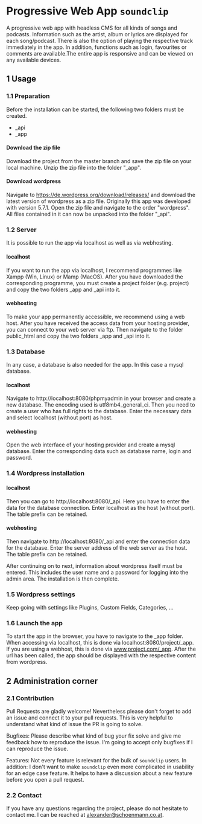 # Progressive Web App ```soundclip```
A progressive web app with headless CMS for all kinds of songs and podcasts. Information such as the artist, album or lyrics are displayed for each song/podcast. There is also the option of playing the respective track immediately in the app. In addition, functions such as login, favourites or comments are available.The entire app is responsive and can be viewed on any available devices.

## 1 Usage
### 1.1 Preparation
Before the installation can be started, the following two folders must be created.
- _api
- _app

#### Download the zip file
Download the project from the master branch and save the zip file on your local machine. Unzip the zip file into the folder "_app".

#### Download wordpress
Navigate to https://de.wordpress.org/download/releases/ and download the latest version of wordpress as a zip file. Originally this app was developed with version 5.7.1. Open the zip file and navigate to the order "wordpress". All files contained in it can now be unpacked into the folder "_api".

### 1.2 Server
It is possible to run the app via localhost as well as via webhosting.

#### localhost
If you want to run the app via localhost, I recommend programmes like Xampp (Win, Linux) or Mamp (MacOS). After you have downloaded the corresponding programme, you must create a project folder (e.g. project) and copy the two folders _app and _api into it.

#### webhosting
To make your app permanently accessible, we recommend using a web host. After you have received the access data from your hosting provider, you can connect to your web server via ftp. Then navigate to the folder public_html and copy the two folders _app and _api into it.

### 1.3 Database
In any case, a database is also needed for the app. In this case a mysql database.

#### localhost
Navigate to http://localhost:8080/phpmyadmin in your browser and create a new database. The encoding used is utf8mb4_general_ci. Then you need to create a user who has full rights to the database. Enter the necessary data and select localhost (without port) as host. 

#### webhosting
Open the web interface of your hosting provider and create a mysql database. Enter the corresponding data such as database name, login and password.

### 1.4 Wordpress installation

#### localhost
Then you can go to http://localhost:8080/_api. Here you have to enter the data for the database connection. Enter localhost as the host (without port). The table prefix can be retained.

#### webhosting
Then navigate to http://localhost:8080/_api and enter the connection data for the database. Enter the server address of the web server as the host. The table prefix can be retained.

After continuing on to next, information about wordpress itself must be entered. This includes the user name and a password for logging into the admin area. The installation is then complete.

### 1.5 Wordpress settings
Keep going with settings like Plugins, Custom Fields, Categories, ...

### 1.6 Launch the app
To start the app in the browser, you have to navigate to the _app folder. When accessing via localhost, this is done via localhost:8080/project/_app. If you are using a webhost, this is done via www.project.com/_app. After the url has been called, the app should be displayed with the respective content from wordpress.

## 2 Administration corner
### 2.1 Contribution
Pull Requests are gladly welcome! Nevertheless please don't forget to add an issue and connect it to your pull requests. This is very helpful to understand what kind of issue the PR is going to solve.

Bugfixes: Please describe what kind of bug your fix solve and give me feedback how to reproduce the issue. I'm going to accept only bugfixes if I can reproduce the issue.

Features: Not every feature is relevant for the bulk of ```soundclip``` users. In addition: I don't want to make ```soundclip``` even more complicated in usability for an edge case feature. It helps to have a discussion about a new feature before you open a pull request.

### 2.2 Contact
If you have any questions regarding the project, please do not hesitate to contact me. I can be reached at alexander@schoenmann.co.at.
